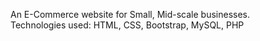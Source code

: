 An E-Commerce website for Small, Mid-scale businesses.<br>
Technologies used: 
HTML, CSS, Bootstrap, MySQL, PHP
